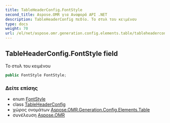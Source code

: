 ```yaml
---
title: TableHeaderConfig.FontStyle
second_title: Aspose.OMR για Αναφορά API .NET
description: TableHeaderConfig πεδίο. Το στυλ του κειμένου
type: docs
weight: 70
url: /el/net/aspose.omr.generation.config.elements.table/tableheaderconfig/fontstyle/
---
```

## TableHeaderConfig.FontStyle field

Το στυλ του κειμένου

```csharp
public FontStyle FontStyle;
```

### Δείτε επίσης

* enum [FontStyle](../../../aspose.omr.generation/fontstyle/)
* class [TableHeaderConfig](../)
* χώρος ονομάτων [Aspose.OMR.Generation.Config.Elements.Table](../../tableheaderconfig/)
* συνέλευση [Aspose.OMR](../../../)


